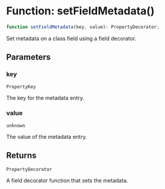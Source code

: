# Function: setFieldMetadata()

```ts
function setFieldMetadata(key, value): PropertyDecorator;
```

Set metadata on a class field using a field decorator.

## Parameters

### key

`PropertyKey`

The key for the metadata entry.

### value

`unknown`

The value of the metadata entry.

## Returns

`PropertyDecorator`

A field decorator function that sets the metadata.

